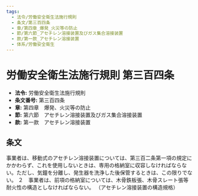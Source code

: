 ```yaml
---
tags:
  - 法令/労働安全衛生法施行規則
  - 条文/第三百四条
  - 章/第四章_爆発_火災等の防止
  - 節/第六節_アセチレン溶接装置及びガス集合溶接装置
  - 款/第一款_アセチレン溶接装置
  - 体系/労働安全衛生
---
```

# 労働安全衛生法施行規則 第三百四条

- **法令:** 労働安全衛生法施行規則
- **条文番号:** 第三百四条
- **章:** 第四章　爆発、火災等の防止
- **節:** 第六節　アセチレン溶接装置及びガス集合溶接装置
- **款:** 第一款　アセチレン溶接装置

## 条文
事業者は、移動式のアセチレン溶接装置については、第三百二条第一項の規定にかかわらず、これを使用しないときは、専用の格納室に収容しなければならない。ただし、気鐘を分離し、発生器を洗浄した後保管するときは、この限りでない。
２　事業者は、前項の格納室については、木骨鉄板張、木骨スレート張等耐火性の構造としなければならない。
（アセチレン溶接装置の構造規格）

